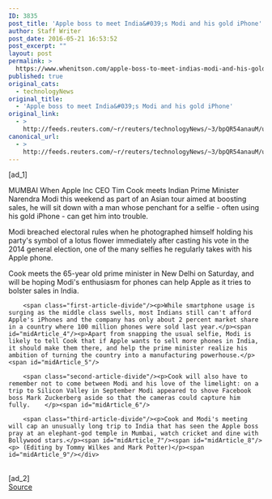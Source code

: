 ```yaml
---
ID: 3835
post_title: 'Apple boss to meet India&#039;s Modi and his gold iPhone'
author: Staff Writer
post_date: 2016-05-21 16:53:52
post_excerpt: ""
layout: post
permalink: >
  https://www.whenitson.com/apple-boss-to-meet-indias-modi-and-his-gold-iphone/
published: true
original_cats:
  - technologyNews
original_title:
  - 'Apple boss to meet India&#039;s Modi and his gold iPhone'
original_link:
  - >
    http://feeds.reuters.com/~r/reuters/technologyNews/~3/bpQR54anauM/us-apple-india-modi-idUSKCN0YB17E
canonical_url:
  - >
    http://feeds.reuters.com/~r/reuters/technologyNews/~3/bpQR54anauM/us-apple-india-modi-idUSKCN0YB17E
---
```

 [ad_1]
<br><div id="articleText">
<span id="midArticle_start"/>

<span id="midArticle_0"/><span class="focusParagraph" readability="5"><p><span class="articleLocation">MUMBAI</span> When Apple Inc CEO Tim Cook meets Indian Prime Minister Narendra Modi this weekend as part of an Asian tour aimed at boosting sales, he will sit down with a man whose penchant for a selfie - often using his gold iPhone - can get him into trouble. </p></span><span id="midArticle_1"/><p>Modi breached electoral rules when he photographed himself holding his party's symbol of a lotus flower immediately after casting his vote in the 2014 general election, one of the many selfies he regularly takes with his Apple phone.  </p><span id="midArticle_2"/><p>Cook meets the 65-year old prime minister in New Delhi on Saturday, and will be hoping Modi's enthusiasm for phones can help Apple as it tries to bolster sales in India.</p><span id="midArticle_3"/>
        
        <span class="first-article-divide"/><p>While smartphone usage is surging as the middle class swells, most Indians still can't afford Apple's iPhones and the company has only about 2 percent market share in a country where 100 million phones were sold last year.</p><span id="midArticle_4"/><p>Apart from snapping the usual selfie, Modi is likely to tell Cook that if Apple wants to sell more phones in India, it should make them there, and help the prime minister realize his ambition of turning the country into a manufacturing powerhouse.</p><span id="midArticle_5"/>
        
        <span class="second-article-divide"/><p>Cook will also have to remember not to come between Modi and his love of the limelight: on a trip to Silicon Valley in September Modi appeared to shove Facebook boss Mark Zuckerberg aside so that the cameras could capture him fully.    </p><span id="midArticle_6"/>
        
        <span class="third-article-divide"/><p>Cook and Modi's meeting will cap an unusually long trip to India that has seen the Apple boss pray at an elephant-god temple in Mumbai, watch cricket and dine with Bollywood stars.</p><span id="midArticle_7"/><span id="midArticle_8"/><p> (Editing by Tommy Wilkes and Mark Potter)</p><span id="midArticle_9"/></div>
<br>[ad_2]
<br><a href="http://feeds.reuters.com/~r/reuters/technologyNews/~3/bpQR54anauM/us-apple-india-modi-idUSKCN0YB17E">Source </a>